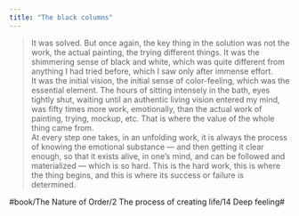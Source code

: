 ```yaml
---
title: "The black columns"
---
```


> It was solved. But once again, the key thing in the solution was not the work, the actual painting, the trying different things. It was the shimmering sense of black and white, which was quite different from anything I had tried before, which I saw only after immense effort.  
> It was the initial vision, the initial sense of color-feeling, which was the essential element. The hours of sitting intensely in the bath, eyes tightly shut, waiting until an authentic living vision entered my mind, was fifty times more work, emotionally, than the actual work of painting, trying, mockup, etc. That is where the value of the whole thing came from.  
> At every step one takes, in an unfolding work, it is always the process of knowing the emotional substance — and then getting it clear enough, so that it exists alive, in one’s mind, and can be followed and materialized — which is so hard. This is the hard work, this is where the thing begins, and this is where its success or failure is determined.  

#book/The Nature of Order/2 The process of creating life/14 Deep feeling#